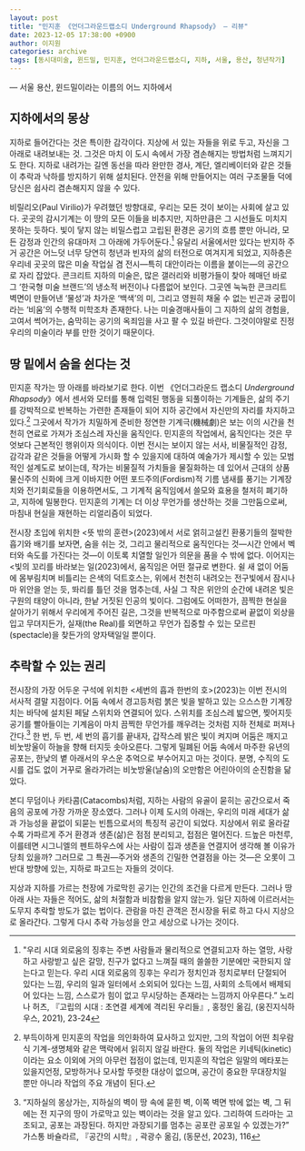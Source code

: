 ```yaml
---
layout: post
title: "민지훈 《언더그라운드랩소디 Underground Rhapsody》 — 리뷰"
date: 2023-12-05 17:38:00 +0900
author: 이지원
categories: archive
tags: [동시대미술, 윈드밀, 민지훈, 언더그라운드랩소디, 지하, 서울, 용산, 청년작가]
---
```


— 서울 용산, 윈드밀이라는 이름의 어느 지하에서
## 지하에서의 몽상

지하로 들어간다는 것은 특이한 감각이다. 지상에 서 있는 자들을 위로 두고, 자신을 그 아래로 내려보내는 것. 그것은 마치 이 도시 속에서 가장 겸손해지는 방법처럼 느껴지기도 한다. 지하로 내려가는 길엔 동선을 따라 완만한 경사, 계단, 엘리베이터와 같은 것들이 추락과 낙하를 방지하기 위해 설치된다. 안전을 위해 만들어지는 여러 구조물들 덕에 당신은 쉽사리 겸손해지지 않을 수 있다. 

비릴리오(Paul Virilio)가 우려했던 방향대로, 우리는 모든 것이 보이는 사회에 살고 있다. 곳곳의 감시기계는 이 땅의 모든 이들을 비추지만, 지하만큼은 그 시선들도 미치지 못하는 듯하다. 빛이 닿지 않는 비밀스럽고 고립된 환경은 공기의 흐름 뿐만 아니라, 모든 감정과 인간의 유대마저 그 아래에 가두어둔다.[^1] 유달리 서울에서만 있다는 반지하 주거 공간은 어느덧 너무 당연히 청년과 빈자의 삶의 터전으로 여겨지게 되었고, 지하층은 우리네 곳곳의 많은 미술 작업실 겸 전시—특히 대안이라는 이름을 붙이는—의 공간으로 자리 잡았다. 콘크리트 지하의 미술은, 많은 갤러리와 비평가들이 찾아 헤매던 바로 그 ‘한국형 미술 브랜드’의 냉소적 버전이나 다름없어 보인다. 그곳엔 눅눅한 콘크리트 벽면이 만들어낸 ‘물성’과 차가운 ‘백색’의 미, 그리고 영원히 채울 수 없는 빈곤과 궁핍이라는 ‘비움’의 수행적 미학조차 존재한다. 나는 미술경매사들이 그 지하의 삶의 경험을, 고여서 썩어가는, 숨막히는 공기의 옥죄임을 사고 팔 수 있길 바란다. 그것이야말로 진정 우리의 미술이라 부를 만한 것이기 때문이다. 

## 땅 밑에서 숨을 쉰다는 것

민지훈 작가는 땅 아래를 바라보기로 한다. 이번 《언더그라운드 랩소디 *Underground Rhapsody*》에서 센서와 모터를 통해 입력된 행동을 되풀이하는 기계들은, 삶의 주기를 강박적으로 반복하는 가련한 존재들이 되어 지하 공간에서 자신만의 자리를 차지하고 있다.[^2] 그곳에서 작가가 치밀하게 준비한 정연한 기계극(機械劇)은 보는 이의 시간을 천천히 연료로 가져가 조심스레 자신을 움직인다. 민지훈의 작업에서, 움직인다는 것은 무엇보다 근본적인 행위이자 의식이다. 이번 전시는 보이지 않는 서사, 비물질적인 감정, 감각과 같은 것들을 어떻게 가시화 할 수 있을지에 대하여 예술가가 제시할 수 있는 모범적인 설계도로 보이는데, 작가는 비물질적 가치들을 물질화하는 데 있어서 근대의 상품물신주의 신화에 크게 이바지한 어떤 포드주의(Fordism)적 기름 냄새를 풍기는 기계장치와 전기회로들을 이용하면서도, 그 기계적 움직임에서 쓸모와 효용을 철저히 폐기하고, 지하에 밀봉한다. 민지훈의 기계는 더 이상 무언가를 생산하는 것을 그만둠으로써, 마침내 현실을 재현하는 리얼리즘이 되었다. 

전시장 초입에 위치한 \<뜻 밖의 훈련>(2023)에서 서로 얽히고설킨 환풍기들의 절박한 흡기와 배기를 보자면, 숨을 쉬는 것, 그리고 물리적으로 움직인다는 것—시간 안에서 벡터와 속도를 가진다는 것—이 이토록 치열할 일인가 의문을 품을 수 밖에 없다. 이어지는 \<빛의 꼬리를 바라보는 일(2023)에서, 움직임은 어떤 절규로 변한다. 쉴 새 없이 어둠에 몸부림치며 비틀리는 은색의 덕트호스는, 위에서 천천히 내려오는 전구빛에서 잠시나마 위안을 얻는 듯, 똬리를 틀던 것을 멈추는데, 사실 그 작은 위안의 순간에 내려온 빛은 구원의 태양이 아니라, 한낱 거짓된 인공의 빛이다. 그럼에도 어떠한가, 끔찍한 현실을 살아가기 위해서 우리에게 주어진 길은, 그것을 반복적으로 마주함으로써 끝없이 외상을 입고 무뎌지든가, 실재(the Real)를 외면하고 무언가 집중할 수 있는 모르핀(spectacle)을 찾든가의 양자택일일 뿐이다. 

## 추락할 수 있는 권리

전시장의 가장 어두운 구석에 위치한 \<세번의 흡과 한번의 호>(2023)는 이번 전시의 서사적 결말 지점이다. 어둠 속에서 경고등처럼 붉은 빛을 발하고 있는 으스스한 기계장치는 바닥에 설치된 페달 스위치와 연결되어 있다. 스위치를 조심스레 밟으면, 찢어지듯 공기를 빨아들이는 기계음이 마치 끔찍한 무언가를 깨우려는 것처럼 지하 전체로 퍼져나간다.[^3] 한 번, 두 번, 세 번의 흡기를 끝내자, 갑작스레 밝은 빛이 켜지며 어둠은 깨지고 비눗방울이 하늘을 향해 터지듯 솟아오른다. 그렇게 밀폐된 어둠 속에서 마주한 유년의 공포는, 한낮의 볕 아래서의 우스운 추억으로 부수어지고 마는 것이다. 분명, 수직의 도시를 겁도 없이 거꾸로 올라가려는 비눗방울(날숨)의 오만함은 어린아이의 순진함을 닮았다. 

본디 무덤이나 카타콤(Catacombs)처럼, 지하는 사람의 유골이 묻히는 공간으로서 죽음의 공포에 가장 가까운 장소였다. 그러나 이제 도시의 아래는, 우리의 미래 세대가 삶과 가능성을 끝없이 되묻는 빈틈으로서의 특징적 공간이 되었다. 지상에서 위로 올라갈수록 가파르게 주거 환경과 생존(삶)은 점점 분리되고, 접점은 멀어진다. 드높은 마천루, 이를테면 시그니엘의 펜트하우스에 사는 사람이 집과 생존을 연결지어 생각해 볼 이유가 당최 있을까? 그러므로 그 특권—주거와 생존의 긴밀한 연결점을 아는 것—은 오롯이 그 반대 방향에 있는, 지하로 파고드는 자들의 것이다.

지상과 지하를 가르는 천장에 가로막힌 공기는 인간의 조건을 다르게 만든다. 그러나 땅 아래 사는 자들은 적어도, 삶의 처절함과 비참함을 알지 않는가. 일단 지하에 이르러서는 도무지 추락할 방도가 없는 법이다. 관람을 마친 관객은 전시장을 뒤로 하고 다시 지상으로 올라간다. 그렇게 다시 추락 가능성을 안고 세상으로 나가는 것이다.

[^1]: "우리 시대 외로움의 징후는 주변 사람들과 물리적으로 연결되고자 하는 열망, 사랑하고 사랑받고 싶은 갈망, 친구가 없다고 느껴질 때의 쓸쓸한 기분에만 국한되지 않는다고 믿는다. 우리 시대 외로움의 징후는 우리가 정치인과 정치로부터 단절되어 있다는 느낌, 우리의 일과 일터에서 소외되어 있다는 느낌, 사회의 소득에서 배제되어 있다는 느낌, 스스로가 힘이 없고 무시당하는 존재라는 느낌까지 아우른다.” 노리나 허츠, 『고립의 시대 : 초연결 세계에 격리된 우리들』, 홍정인 옮김, (웅진지식하우스, 2021), 23-24
[^2]: 부득이하게 민지훈의 작업을 의인화하여 묘사하고 있지만, 그의 작업이 어떤 최우람식 기계-생명체와 같은 맥락에서 읽히지 않길 바란다. 둘의 작업은 키네틱(kinetic)이라는 요소 이외에 거의 아무런 접점이 없는데, 민지훈의 작업은 일말의 메타포는 있을지언정, 모방하거나 모사할 뚜렷한 대상이 없으며, 공간이 중요한 무대장치일 뿐만 아니라 작업의 주요 개념이 된다. 
[^3]: “지하실의 몽상가는, 지하실의 벽이 땅 속에 묻힌 벽, 이쪽 벽면 밖에 없는 벽, 그 뒤에는 전 지구의 땅이 가로막고 있는 벽이라는 것을 알고 있다. 그리하여 드라마는 고조되고, 공포는 과장된다. 하지만 과장되기를 멈추는 공포란 공포일 수 있겠는가?” 가스통 바슐라르, 『공간의 시학』, 곽광수 옮김, (동문선, 2023), 116 
